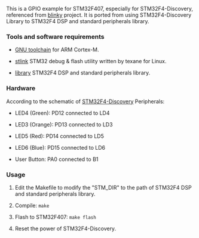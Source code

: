 This is a GPIO example for STM32F407, especially for 
STM32F4-Discovery, referenced from 
[blinky](https://github.com/Malkavian/tuts/tree/master/stm/blinky) 
project.  It is ported from using STM32F4-Discovery Library to 
STM32F4 DSP and standard peripherals library.

### Tools and software requirements ###

* [GNU toolchain](https://launchpad.net/gcc-arm-embedded)
  for ARM Cortex-M.

* [stlink](https://github.com/texane/stlink) STM32 debug & flash 
  utility written by texane for Linux.

* [library](http://www.st.com/web/catalog/tools/FM147/CL1794/SC961/SS1743/PF257901) STM32F4 DSP and standard peripherals library.

### Hardware ###

According to the schematic of [STM32F4-Discovery](http://www.st.com/st-web-ui/static/active/en/resource/technical/document/user_manual/DM00039084.pdf) Peripherals:

* LED4 (Green): PD12 connected to LD4

* LED3 (Orange): PD13 connected to LD3

* LED5 (Red): PD14 connected to LD5

* LED6 (Blue): PD15 connected to LD6

* User Button: PA0 connected to B1

### Usage ###

1. Edit the Makefile to modify the "STM\_DIR" to the path of STM32F4 
   DSP and standard peripherals library.

2. Compile: ``` make ```

3. Flash to STM32F407: ``` make flash ```

4. Reset the power of STM32F4-Discovery.
